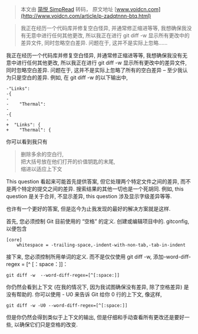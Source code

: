 > 本文由 [简悦 SimpRead](http://ksria.com/simpread/) 转码， 原文地址 [www.voidcn.com](http://www.voidcn.com/article/p-zadqtnnn-btq.html)

> 我正在经历一个代码库并修复空白怪异, 并通常修正缩进等等, 我想确保我没有无意中进行任何其他更改, 所以我正在进行 git diff -w 显示所有更改中的差异文件, 同时忽略空白差异. 问题在于, 这并不是实际上忽略......

我正在经历一个代码库并修复空白怪异, 并通常修正缩进等等, 我想确保我没有无意中进行任何其他更改, 所以我正在进行 git diff -w 显示所有更改中的差异文件, 同时忽略空白差异. 问题在于, 这并不是实际上忽略了所有的空白差异 – 至少我认为只是空白的差异. 例如, 在 git diff -w 的以下输出中,

```
-"Links":
-{
-
-    "Thermal":
-
-{
-
+  "Links": {
+    "Thermal": {

```

你可以看到我只有

> 删除多余的空白行,  
> 把大括号放在他们打开的价值钥匙的末尾,  
> 缩进以适应上下文

This question 看起来可能首先提供答案, 但它处理两个特定文件之间的差异, 而不是两个特定的提交之间的差异. 搜索结果的其他一切也是一个死胡同. 例如, this question 是关于合并, 不显示差异, this question 涉及显示字级差异等等.

也许有一个更好的答案, 但是迄今为止我发现的最好的解决方案就是这样.

首先, 您必须控制 Git 目前使用的 “空格” 的定义. 创建或编辑项目中的. gitconfig, 以便包含

```
[core]
    whitespace = -trailing-space,-indent-with-non-tab,-tab-in-indent

```

接下来, 您必须控制所用单词的定义. 而不是仅仅使用 git diff -w, 添加–word-diff-regex = [^ [：space：]]：

```
git diff -w  --word-diff-regex=[^[:space:]]

```

你仍然会看到上下文 (在我的情况下, 因为我试图确保没有差异, 除了空格差异) 是没有帮助的. 你可以使用 - U0 来告诉 Git 给你 0 行的上下文, 像这样,

```
git diff -w -U0 --word-diff-regex=[^[:space:]]

```

但是你仍然会得到类似于上下文的输出, 但是仔细和手动查看所有更改还是要好一些, 以确保它们只是空格的改变.